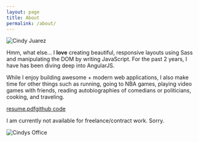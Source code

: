```yaml
---
layout: page
title: About
permalink: /about/
---
```


  <section class="row">
    <div class="col-md-4 col-sm-4 col-xs-12">
      <img src="../_includes/cindy.jpg" alt="Cindy Juarez" class="top-space"/>
    </div>
    <div class="col-md-8 col-sm-8 col-xs-12">
      <p class="text-block top-space">Hmm, what else... I <strong class="text-pink">love</strong> creating beautiful, responsive layouts using Sass and manipulating the DOM by writing JavaScript. For the past 2 years, I have has been diving deep into AngularJS.</p>
      <p class="text-block">While I enjoy building awesome + modern web applications, I also make time for other things such as running, going to NBA games, playing video games with friends, reading autobiographies of comedians or politicians, cooking, and traveling.
      </p>
    </div>
  </section>
  <div class="row">
    <div class="col-md-4 col-sm-4 col-xs-12">
      <p class="xs-center text-center">
        <a href="http://sceendy.com/assets/pdf/resume-web.pdf" target="_blank" class="btn btn-blue">resume.pdf</a><a href="http://github.com/sceendy" class="btn btn-blue" target="_blank">github code</a>
      </p>
    </div>
    <div class="col-md-8 col-sm-8 col-xs-12">
      <p class="text-headline">I am currently not available for freelance/contract work. Sorry.</p>
    </div>
  </div>
  <img src="http://2.bp.blogspot.com/-vaDLqj6ZlOs/VXHeGAKE6dI/AAAAAAAAHZ8/MOMhq818sZ0/s1600/IMG_20150605_122800.jpg" alt="Cindys Office" class="top-space"/>
